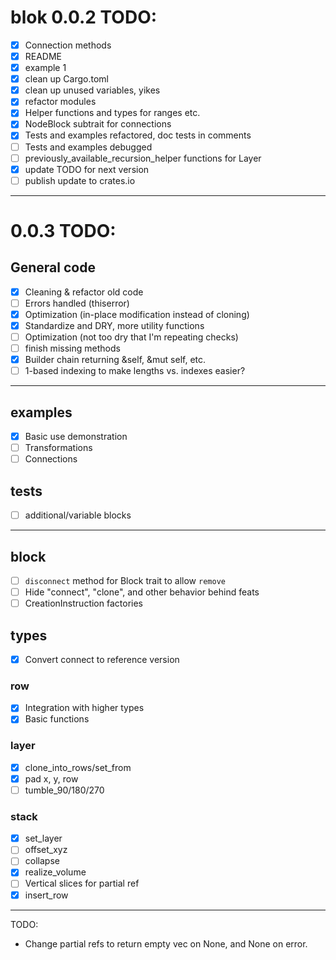 
# blok 0.0.2 TODO:

- [x] Connection methods 
- [x] README
- [x] example 1
- [x] clean up Cargo.toml
- [x] clean up unused variables, yikes
- [x] refactor modules 
- [x] Helper functions and types for ranges etc.
- [x] NodeBlock subtrait for connections
- [x] Tests and examples refactored, doc tests in comments
- [ ] Tests and examples debugged
- [ ] previously_available_recursion_helper functions for Layer
- [x] update TODO for next version
- [ ] publish update to crates.io

----
# 0.0.3 TODO:

## General code
- [x] Cleaning & refactor old code
- [ ] Errors handled (thiserror)
- [x] Optimization (in-place modification instead of cloning)
- [x] Standardize and DRY, more utility functions
- [ ] Optimization (not too dry that I'm repeating checks)
- [ ] finish missing methods
- [x] Builder chain returning &self, &mut self, etc.
- [ ] 1-based indexing to make lengths vs. indexes easier? 

----

## examples
- [x] Basic use demonstration
- [ ] Transformations 
- [ ] Connections

## tests
- [ ] additional/variable blocks

----

## block
- [ ] `disconnect` method for Block trait to allow `remove`
- [ ] Hide "connect", "clone", and other behavior behind feats
- [ ] CreationInstruction factories

## types
- [x] Convert connect to reference version

### row 
- [x] Integration with higher types
- [x] Basic functions

### layer 
- [x] clone_into_rows/set_from
- [x] pad x, y, row
- [ ] tumble_90/180/270

### stack 
- [x] set_layer 
- [ ] offset_xyz 
- [ ] collapse 
- [x] realize_volume
- [ ] Vertical slices for partial ref
- [x] insert_row

----

TODO:
- Change partial refs to return empty vec on None, and None on error.

